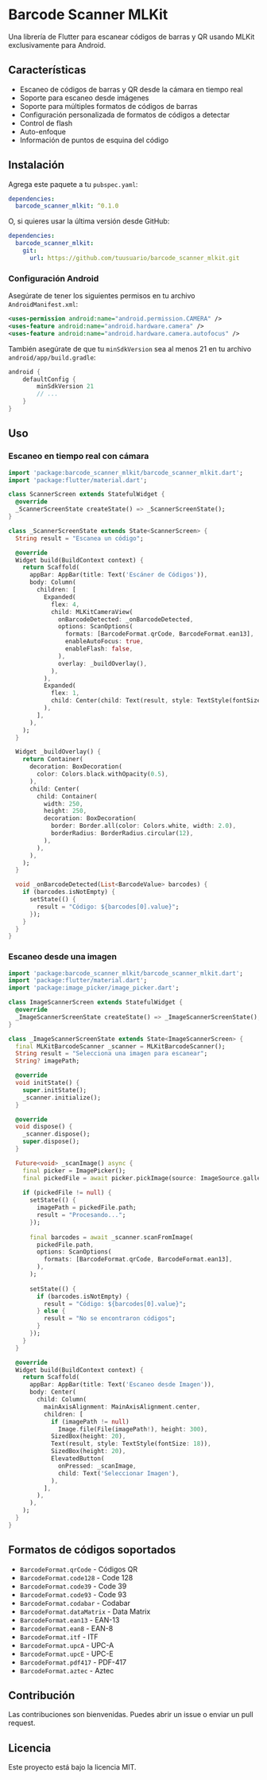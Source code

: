 # Barcode Scanner MLKit

Una librería de Flutter para escanear códigos de barras y QR usando MLKit exclusivamente para Android.

## Características

- Escaneo de códigos de barras y QR desde la cámara en tiempo real
- Soporte para escaneo desde imágenes
- Soporte para múltiples formatos de códigos de barras
- Configuración personalizada de formatos de códigos a detectar
- Control de flash
- Auto-enfoque
- Información de puntos de esquina del código

## Instalación

Agrega este paquete a tu `pubspec.yaml`:

```yaml
dependencies:
  barcode_scanner_mlkit: ^0.1.0
```

O, si quieres usar la última versión desde GitHub:

```yaml
dependencies:
  barcode_scanner_mlkit:
    git:
      url: https://github.com/tuusuario/barcode_scanner_mlkit.git
```

### Configuración Android

Asegúrate de tener los siguientes permisos en tu archivo `AndroidManifest.xml`:

```xml
<uses-permission android:name="android.permission.CAMERA" />
<uses-feature android:name="android.hardware.camera" />
<uses-feature android:name="android.hardware.camera.autofocus" />
```

También asegúrate de que tu `minSdkVersion` sea al menos 21 en tu archivo `android/app/build.gradle`:

```gradle
android {
    defaultConfig {
        minSdkVersion 21
        // ...
    }
}
```

## Uso

### Escaneo en tiempo real con cámara

```dart
import 'package:barcode_scanner_mlkit/barcode_scanner_mlkit.dart';
import 'package:flutter/material.dart';

class ScannerScreen extends StatefulWidget {
  @override
  _ScannerScreenState createState() => _ScannerScreenState();
}

class _ScannerScreenState extends State<ScannerScreen> {
  String result = "Escanea un código";

  @override
  Widget build(BuildContext context) {
    return Scaffold(
      appBar: AppBar(title: Text('Escáner de Códigos')),
      body: Column(
        children: [
          Expanded(
            flex: 4,
            child: MLKitCameraView(
              onBarcodeDetected: _onBarcodeDetected,
              options: ScanOptions(
                formats: [BarcodeFormat.qrCode, BarcodeFormat.ean13],
                enableAutoFocus: true,
                enableFlash: false,
              ),
              overlay: _buildOverlay(),
            ),
          ),
          Expanded(
            flex: 1,
            child: Center(child: Text(result, style: TextStyle(fontSize: 18))),
          ),
        ],
      ),
    );
  }

  Widget _buildOverlay() {
    return Container(
      decoration: BoxDecoration(
        color: Colors.black.withOpacity(0.5),
      ),
      child: Center(
        child: Container(
          width: 250,
          height: 250,
          decoration: BoxDecoration(
            border: Border.all(color: Colors.white, width: 2.0),
            borderRadius: BorderRadius.circular(12),
          ),
        ),
      ),
    );
  }

  void _onBarcodeDetected(List<BarcodeValue> barcodes) {
    if (barcodes.isNotEmpty) {
      setState(() {
        result = "Código: ${barcodes[0].value}";
      });
    }
  }
}
```

### Escaneo desde una imagen

```dart
import 'package:barcode_scanner_mlkit/barcode_scanner_mlkit.dart';
import 'package:flutter/material.dart';
import 'package:image_picker/image_picker.dart';

class ImageScannerScreen extends StatefulWidget {
  @override
  _ImageScannerScreenState createState() => _ImageScannerScreenState();
}

class _ImageScannerScreenState extends State<ImageScannerScreen> {
  final MLKitBarcodeScanner _scanner = MLKitBarcodeScanner();
  String result = "Selecciona una imagen para escanear";
  String? imagePath;

  @override
  void initState() {
    super.initState();
    _scanner.initialize();
  }

  @override
  void dispose() {
    _scanner.dispose();
    super.dispose();
  }

  Future<void> _scanImage() async {
    final picker = ImagePicker();
    final pickedFile = await picker.pickImage(source: ImageSource.gallery);
    
    if (pickedFile != null) {
      setState(() {
        imagePath = pickedFile.path;
        result = "Procesando...";
      });
      
      final barcodes = await _scanner.scanFromImage(
        pickedFile.path,
        options: ScanOptions(
          formats: [BarcodeFormat.qrCode, BarcodeFormat.ean13],
        ),
      );
      
      setState(() {
        if (barcodes.isNotEmpty) {
          result = "Código: ${barcodes[0].value}";
        } else {
          result = "No se encontraron códigos";
        }
      });
    }
  }

  @override
  Widget build(BuildContext context) {
    return Scaffold(
      appBar: AppBar(title: Text('Escaneo desde Imagen')),
      body: Center(
        child: Column(
          mainAxisAlignment: MainAxisAlignment.center,
          children: [
            if (imagePath != null)
              Image.file(File(imagePath!), height: 300),
            SizedBox(height: 20),
            Text(result, style: TextStyle(fontSize: 18)),
            SizedBox(height: 20),
            ElevatedButton(
              onPressed: _scanImage,
              child: Text('Seleccionar Imagen'),
            ),
          ],
        ),
      ),
    );
  }
}
```

## Formatos de códigos soportados

- `BarcodeFormat.qrCode` - Códigos QR
- `BarcodeFormat.code128` - Code 128
- `BarcodeFormat.code39` - Code 39
- `BarcodeFormat.code93` - Code 93
- `BarcodeFormat.codabar` - Codabar
- `BarcodeFormat.dataMatrix` - Data Matrix
- `BarcodeFormat.ean13` - EAN-13
- `BarcodeFormat.ean8` - EAN-8
- `BarcodeFormat.itf` - ITF
- `BarcodeFormat.upcA` - UPC-A
- `BarcodeFormat.upcE` - UPC-E
- `BarcodeFormat.pdf417` - PDF-417
- `BarcodeFormat.aztec` - Aztec

## Contribución

Las contribuciones son bienvenidas. Puedes abrir un issue o enviar un pull request.

## Licencia

Este proyecto está bajo la licencia MIT.